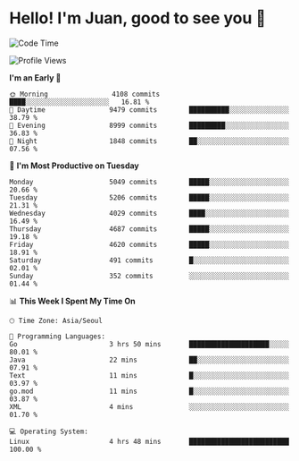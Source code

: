 # Hello! I'm Juan, good to see you 👋

<!--
**Y-k-Y/Y-k-Y** is a ✨ _special_ ✨ repository because its `README.md` (this file) appears on your GitHub profile.

Here are some ideas to get you started:

- 🔭 I’m currently working on ...
- 🌱 I’m currently learning ...
- 👯 I’m looking to collaborate on ...
- 🤔 I’m looking for help with ...
- 💬 Ask me about ...
- 📫 How to reach me: ...
- 😄 Pronouns: ...
- ⚡ Fun fact: ...
-->
<!--
![Profile views](https://gpvc.arturio.dev/Y-k-Y)

[![Omid Nikrah StackOverflow](https://github-readme-stackoverflow.vercel.app/?userID=9517076)](https://stackoverflow.com/users/9517076/i-have-10-fingers)
-->

<!--START_SECTION:waka-->
![Code Time](http://img.shields.io/badge/Code%20Time-1%2C782%20hrs%2059%20mins-blue)

![Profile Views](http://img.shields.io/badge/Profile%20Views-0-blue)

**I'm an Early 🐤** 

```text
🌞 Morning                4108 commits        ████░░░░░░░░░░░░░░░░░░░░░   16.81 % 
🌆 Daytime                9479 commits        ██████████░░░░░░░░░░░░░░░   38.79 % 
🌃 Evening                8999 commits        █████████░░░░░░░░░░░░░░░░   36.83 % 
🌙 Night                  1848 commits        ██░░░░░░░░░░░░░░░░░░░░░░░   07.56 % 
```
📅 **I'm Most Productive on Tuesday** 

```text
Monday                   5049 commits        █████░░░░░░░░░░░░░░░░░░░░   20.66 % 
Tuesday                  5206 commits        █████░░░░░░░░░░░░░░░░░░░░   21.31 % 
Wednesday                4029 commits        ████░░░░░░░░░░░░░░░░░░░░░   16.49 % 
Thursday                 4687 commits        █████░░░░░░░░░░░░░░░░░░░░   19.18 % 
Friday                   4620 commits        █████░░░░░░░░░░░░░░░░░░░░   18.91 % 
Saturday                 491 commits         █░░░░░░░░░░░░░░░░░░░░░░░░   02.01 % 
Sunday                   352 commits         ░░░░░░░░░░░░░░░░░░░░░░░░░   01.44 % 
```


📊 **This Week I Spent My Time On** 

```text
🕑︎ Time Zone: Asia/Seoul

💬 Programming Languages: 
Go                       3 hrs 50 mins       ████████████████████░░░░░   80.01 % 
Java                     22 mins             ██░░░░░░░░░░░░░░░░░░░░░░░   07.91 % 
Text                     11 mins             █░░░░░░░░░░░░░░░░░░░░░░░░   03.97 % 
go.mod                   11 mins             █░░░░░░░░░░░░░░░░░░░░░░░░   03.87 % 
XML                      4 mins              ░░░░░░░░░░░░░░░░░░░░░░░░░   01.70 % 

💻 Operating System: 
Linux                    4 hrs 48 mins       █████████████████████████   100.00 % 
```


<!--END_SECTION:waka-->
